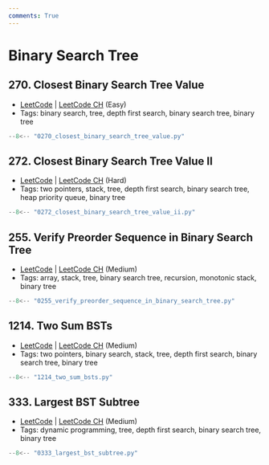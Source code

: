 ```yaml
---
comments: True
---
```


# Binary Search Tree

## 270. Closest Binary Search Tree Value

-   [LeetCode](https://leetcode.com/problems/closest-binary-search-tree-value/) | [LeetCode CH](https://leetcode.cn/problems/closest-binary-search-tree-value/) (Easy)
-   Tags: binary search, tree, depth first search, binary search tree, binary tree

```python title="270. Closest Binary Search Tree Value"
--8<-- "0270_closest_binary_search_tree_value.py"
```

## 272. Closest Binary Search Tree Value II

-   [LeetCode](https://leetcode.com/problems/closest-binary-search-tree-value-ii/) | [LeetCode CH](https://leetcode.cn/problems/closest-binary-search-tree-value-ii/) (Hard)
-   Tags: two pointers, stack, tree, depth first search, binary search tree, heap priority queue, binary tree

```python title="272. Closest Binary Search Tree Value II"
--8<-- "0272_closest_binary_search_tree_value_ii.py"
```

## 255. Verify Preorder Sequence in Binary Search Tree

-   [LeetCode](https://leetcode.com/problems/verify-preorder-sequence-in-binary-search-tree/) | [LeetCode CH](https://leetcode.cn/problems/verify-preorder-sequence-in-binary-search-tree/) (Medium)
-   Tags: array, stack, tree, binary search tree, recursion, monotonic stack, binary tree

```python title="255. Verify Preorder Sequence in Binary Search Tree"
--8<-- "0255_verify_preorder_sequence_in_binary_search_tree.py"
```

## 1214. Two Sum BSTs

-   [LeetCode](https://leetcode.com/problems/two-sum-bsts/) | [LeetCode CH](https://leetcode.cn/problems/two-sum-bsts/) (Medium)
-   Tags: two pointers, binary search, stack, tree, depth first search, binary search tree, binary tree

```python title="1214. Two Sum BSTs"
--8<-- "1214_two_sum_bsts.py"
```

## 333. Largest BST Subtree

-   [LeetCode](https://leetcode.com/problems/largest-bst-subtree/) | [LeetCode CH](https://leetcode.cn/problems/largest-bst-subtree/) (Medium)
-   Tags: dynamic programming, tree, depth first search, binary search tree, binary tree

```python title="333. Largest BST Subtree"
--8<-- "0333_largest_bst_subtree.py"
```
